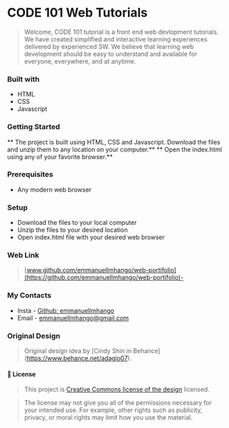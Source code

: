 # CODE 101 Web Tutorials
> Welcome, CODE 101 tutorial is a front end web devlopment tutorials. We have created simplified and interactive learning experiences delivered by experienced SW. We believe that learning web development should be easy to understand and available for everyone, everywhere, and at anytime. 

### Built with

- HTML 
- CSS
- Javascript

### Getting Started

** The project is built using HTML, CSS and Javascript. Download the files and unzip them to any location on your computer.**
** Open the index.html using any of your favorite browser.**

### Prerequisites
- Any modern web browser

### Setup
- Download the files to your local computer
- Unzip the files to your desired location
- Open index.html file with your desired web browser

### Web Link
> [www.github.com/emmanuellmhango/web-portifolio](https://github.com/emmanuellmhango/web-portifolio)-

### My Contacts
- Insta - [Github: emmanuellmhango](https://github.com/emmanuellmhango/)
- Email - [emmanuellmhango@gmail.com](mailto://emmanuellmhango@gmail.com)

### Original Design
> Original design idea by [Cindy Shin in Behance] (https://www.behance.net/adagio07).

#### 📝 License

> This project is [Creative Commons license of the design](./LICENSE) licensed.

> The license may not give you all of the permissions necessary for your intended use. For example, other rights such as publicity, privacy, or moral rights may limit how you use the material.
